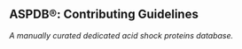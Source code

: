 ## ASPDB®: Contributing Guidelines
<i>A manually curated dedicated acid shock proteins database.</i>
